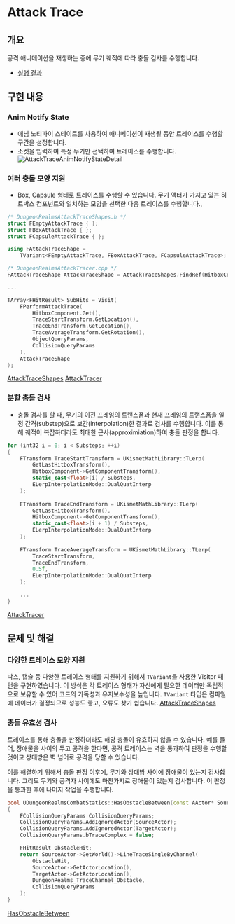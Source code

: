 # Attack Trace

## 개요
공격 애니메이션을 재생하는 중에 무기 궤적에 따라 충돌 검사를 수행합니다.
- [실행 결과](https://drive.google.com/file/d/1K2FO4v9OAhV7bVxUhcMZzo9494uVe31n/view?usp=sharing)

## 구현 내용
### Anim Notify State
- 애님 노티파이 스테이트를 사용하여 애니메이션이 재생될 동안 트레이스를 수행할 구간을 설정합니다.
- 소켓을 입력하여 특정 무기만 선택하여 트레이스를 수행합니다.
![AttackTraceAnimNotifyStateDetail](AttackTraceDetail)

### 여러 충돌 모양 지원
- Box, Capsule 형태로 트레이스를 수행할 수 있습니다. 무기 액터가 가지고 있는 히트박스 컴포넌트와 일치하는 모양을 선택한 다음 트레이스를 수행합니다., 
```cpp
/* DungeonRealmsAttackTraceShapes.h */
struct FEmptyAttackTrace { };
struct FBoxAttackTrace { };
struct FCapsuleAttackTrace { };

using FAttackTraceShape =
	TVariant<FEmptyAttackTrace, FBoxAttackTrace, FCapsuleAttackTrace>;

/* DungeonRealmsAttackTracer.cpp */
FAttackTraceShape AttackTraceShape = AttackTraceShapes.FindRef(HitboxComponent->GetClass(), CreateAttackTraceShape<FEmptyAttackTrace>());

...

TArray<FHitResult> SubHits = Visit(
	FPerformAttackTrace(
		HitboxComponent.Get(),
		TraceStartTransform.GetLocation(),
		TraceEndTransform.GetLocation(),
		TraceAverageTransform.GetRotation(),
		ObjectQueryParams,
		CollisionQueryParams
	),
	AttackTraceShape
);
```
[AttackTraceShapes](../../DungeonRealms/CombatSystem/DungeonRealmsAttackTraceShapes.h#L5-L10)
[AttackTracer](../../DungeonRealms/CombatSystem/DungeonRealmsAttackTracer.h#L33-L75)

### 분할 충돌 검사
- 충돌 검사를 할 때, 무기의 이전 프레임의 트랜스폼과 현재 프레임의 트랜스폼을 일정 간격(substep)으로 보간(interpolation)한 결과로 검사를 수행합니다. 이를 통해 궤적이 복잡하더라도 최대한 근사(approximiation)하여 충돌 판정을 합니다.
```cpp
for (int32 i = 0; i < Substeps; ++i)
{
    FTransform TraceStartTransform = UKismetMathLibrary::TLerp(
        GetLastHitboxTransform(),
        HitboxComponent->GetComponentTransform(),
        static_cast<float>(i) / Substeps,
        ELerpInterpolationMode::DualQuatInterp
    );
    
    FTransform TraceEndTransform = UKismetMathLibrary::TLerp(
        GetLastHitboxTransform(),
        HitboxComponent->GetComponentTransform(),
        static_cast<float>(i + 1) / Substeps,
        ELerpInterpolationMode::DualQuatInterp
    );
    
    FTransform TraceAverageTransform = UKismetMathLibrary::TLerp(
        TraceStartTransform,
        TraceEndTransform,
        0.5f,
        ELerpInterpolationMode::DualQuatInterp
    );

    ...
}
```
[AttackTracer](../../DungeonRealms/CombatSystem/DungeonRealmsAttackTracer.cpp#L43-L64)

## 문제 및 해결
### 다양한 트레이스 모양 지원
박스, 캡슐 등 다양한 트레이스 형태를 지원하기 위해서 `TVariant`을 사용한 Visitor 패턴을 구현하였습니다. 이 방식은 각 트레이스 형태가 자신에게 필요한 데이터만 독립적으로 보유할 수 있어 코드의 가독성과 유지보수성을 높입니다. `TVariant` 타입은 컴파일에 데이터가 결정되므로 성능도 좋고, 오류도 찾기 쉽습니다.
[AttackTraceShapes](../../DungeonRealms/CombatSystem/DungeonRealmsAttackTraceShapes.h)

### 충돌 유효성 검사
트레이스를 통해 충돌을 판정하더라도 해당 충돌이 유효하지 않을 수 있습니다. 예를 들어, 장애물을 사이의 두고 공격을 한다면, 공격 트레이스는 벽을 통과하여 판정을 수행할 것이고 상대방은 벽 넘어로 공격을 당할 수 있습니다.

이를 해결하기 위해서 충돌 판정 이후에, 무기와 상대방 사이에 장애물이 있는지 검사합니다. 그리도 무기와 공격자 사이에도 마찬가지로 장애물이 있는지 검사합니다. 이 판정을 통과한 후에 나머지 작업을 수행합니다.

```cpp
bool UDungeonRealmsCombatStatics::HasObstacleBetween(const AActor* SourceActor, const AActor* TargetActor)
{
	FCollisionQueryParams CollisionQueryParams;
	CollisionQueryParams.AddIgnoredActor(SourceActor);
	CollisionQueryParams.AddIgnoredActor(TargetActor);
	CollisionQueryParams.bTraceComplex = false;

	FHitResult ObstacleHit;
	return SourceActor->GetWorld()->LineTraceSingleByChannel(
		ObstacleHit,
		SourceActor->GetActorLocation(),
		TargetActor->GetActorLocation(),
		DungeonRealms_TraceChannel_Obstacle,
		CollisionQueryParams
	);
}
```
[HasObstacleBetween](../../DungeonRealms/CombatSystem/DungeonRealmsCombatStatics.cpp#L9-L24)